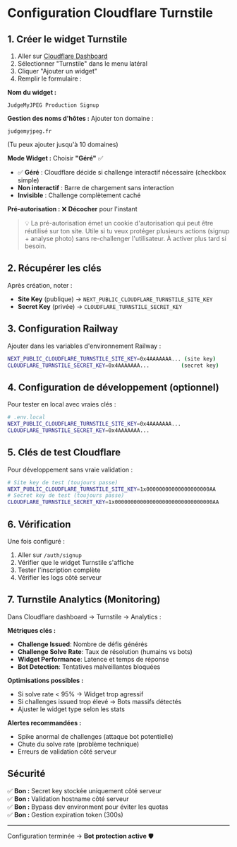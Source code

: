 # Configuration Cloudflare Turnstile

## 1. Créer le widget Turnstile

1. Aller sur [Cloudflare Dashboard](https://dash.cloudflare.com/)
2. Sélectionner "Turnstile" dans le menu latéral
3. Cliquer "Ajouter un widget"
4. Remplir le formulaire :

**Nom du widget :**
```
JudgeMyJPEG Production Signup
```

**Gestion des noms d'hôtes :**
Ajouter ton domaine :
```
judgemyjpeg.fr
```
(Tu peux ajouter jusqu'à 10 domaines)

**Mode Widget :** Choisir **"Géré"** ✅
- ✅ **Géré** : Cloudflare décide si challenge interactif nécessaire (checkbox simple)
- **Non interactif** : Barre de chargement sans interaction
- **Invisible** : Challenge complètement caché

**Pré-autorisation :** ❌ **Décocher** pour l'instant
> 💡 La pré-autorisation émet un cookie d'autorisation qui peut être réutilisé sur ton site. Utile si tu veux protéger plusieurs actions (signup + analyse photo) sans re-challenger l'utilisateur. À activer plus tard si besoin.

## 2. Récupérer les clés

Après création, noter :
- **Site Key** (publique) → `NEXT_PUBLIC_CLOUDFLARE_TURNSTILE_SITE_KEY`
- **Secret Key** (privée) → `CLOUDFLARE_TURNSTILE_SECRET_KEY`

## 3. Configuration Railway

Ajouter dans les variables d'environnement Railway :

```bash
NEXT_PUBLIC_CLOUDFLARE_TURNSTILE_SITE_KEY=0x4AAAAAAA... (site key)
CLOUDFLARE_TURNSTILE_SECRET_KEY=0x4AAAAAAA...          (secret key)
```

## 4. Configuration de développement (optionnel)

Pour tester en local avec vraies clés :
```bash
# .env.local
NEXT_PUBLIC_CLOUDFLARE_TURNSTILE_SITE_KEY=0x4AAAAAAA...
CLOUDFLARE_TURNSTILE_SECRET_KEY=0x4AAAAAAA...
```

## 5. Clés de test Cloudflare

Pour développement sans vraie validation :
```bash
# Site key de test (toujours passe)
NEXT_PUBLIC_CLOUDFLARE_TURNSTILE_SITE_KEY=1x00000000000000000000AA
# Secret key de test (toujours passe)  
CLOUDFLARE_TURNSTILE_SECRET_KEY=1x0000000000000000000000000000000AA
```

## 6. Vérification

Une fois configuré :
1. Aller sur `/auth/signup`
2. Vérifier que le widget Turnstile s'affiche
3. Tester l'inscription complète
4. Vérifier les logs côté serveur

## 7. Turnstile Analytics (Monitoring)

Dans Cloudflare dashboard → Turnstile → Analytics :

**Métriques clés :**
- **Challenge Issued**: Nombre de défis générés
- **Challenge Solve Rate**: Taux de résolution (humains vs bots)
- **Widget Performance**: Latence et temps de réponse
- **Bot Detection**: Tentatives malveillantes bloquées

**Optimisations possibles :**
- Si solve rate < 95% → Widget trop agressif
- Si challenges issued trop élevé → Bots massifs détectés
- Ajuster le widget type selon les stats

**Alertes recommandées :**
- Spike anormal de challenges (attaque bot potentielle)
- Chute du solve rate (problème technique)
- Erreurs de validation côté serveur

## Sécurité

✅ **Bon :** Secret key stockée uniquement côté serveur  
✅ **Bon :** Validation hostname côté serveur  
✅ **Bon :** Bypass dev environment pour éviter les quotas  
✅ **Bon :** Gestion expiration token (300s)

---
Configuration terminée → **Bot protection active** 🛡️